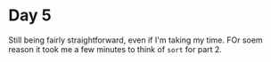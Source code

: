# Day 5

Still being fairly straightforward, even if I'm taking my time. FOr soem reason it took me a few minutes to think of `sort` for part 2.
